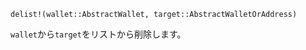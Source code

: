 ```
delist!(wallet::AbstractWallet, target::AbstractWalletOrAddress)
```

`wallet`から`target`をリストから削除します。
